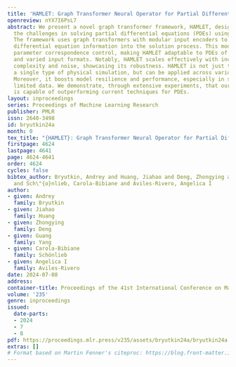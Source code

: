 ```yaml
---
title: 'HAMLET: Graph Transformer Neural Operator for Partial Differential Equations'
openreview: nYX7I6PsL7
abstract: We present a novel graph transformer framework, HAMLET, designed to address
  the challenges in solving partial differential equations (PDEs) using neural networks.
  The framework uses graph transformers with modular input encoders to directly incorporate
  differential equation information into the solution process. This modularity enhances
  parameter correspondence control, making HAMLET adaptable to PDEs of arbitrary geometries
  and varied input formats. Notably, HAMLET scales effectively with increasing data
  complexity and noise, showcasing its robustness. HAMLET is not just tailored to
  a single type of physical simulation, but can be applied across various domains.
  Moreover, it boosts model resilience and performance, especially in scenarios with
  limited data. We demonstrate, through extensive experiments, that our framework
  is capable of outperforming current techniques for PDEs.
layout: inproceedings
series: Proceedings of Machine Learning Research
publisher: PMLR
issn: 2640-3498
id: bryutkin24a
month: 0
tex_title: "{HAMLET}: Graph Transformer Neural Operator for Partial Differential Equations"
firstpage: 4624
lastpage: 4641
page: 4624-4641
order: 4624
cycles: false
bibtex_author: Bryutkin, Andrey and Huang, Jiahao and Deng, Zhongying and Yang, Guang
  and Sch\"{o}nlieb, Carola-Bibiane and Aviles-Rivero, Angelica I
author:
- given: Andrey
  family: Bryutkin
- given: Jiahao
  family: Huang
- given: Zhongying
  family: Deng
- given: Guang
  family: Yang
- given: Carola-Bibiane
  family: Schönlieb
- given: Angelica I
  family: Aviles-Rivero
date: 2024-07-08
address:
container-title: Proceedings of the 41st International Conference on Machine Learning
volume: '235'
genre: inproceedings
issued:
  date-parts:
  - 2024
  - 7
  - 8
pdf: https://proceedings.mlr.press/v235/assets/bryutkin24a/bryutkin24a.pdf
extras: []
# Format based on Martin Fenner's citeproc: https://blog.front-matter.io/posts/citeproc-yaml-for-bibliographies/
---
```


